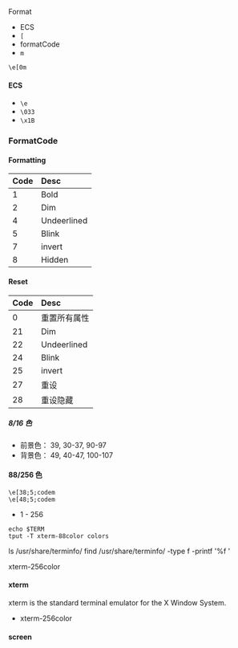 

Format

* ECS
* `[`
* formatCode
* `m`

```shell
\e[0m
```

#### ECS

* `\e`
* `\033`
* `\x1B`

### FormatCode

#### Formatting

| Code | Desc |
|:---- |:---- |
| 1 | Bold        |
| 2 | Dim         |
| 4 | Undeerlined |
| 5 | Blink       |
| 7 | invert      |
| 8 | Hidden      |

#### Reset

| Code | Desc |
|:---- |:---- |
| 0  | 重置所有属性  |
| 21 | Dim         |
| 22 | Undeerlined |
| 24 | Blink       |
| 25 | invert      |
| 27 | 重设        |
| 28 | 重设隐藏      |

##### 8/16 色


* 前景色： 39, 30-37, 90-97
* 背景色： 49, 40-47, 100-107

#### 88/256 色

```
\e[38;5;codem
\e[48;5;codem
```

* 1 - 256









```
echo $TERM
tput -T xterm-88color colors
```


ls /usr/share/terminfo/
find /usr/share/terminfo/ -type f -printf '%f '

xterm-256color



#### xterm

xterm is the standard terminal emulator for the X Window System.

* xterm-256color

#### screen

